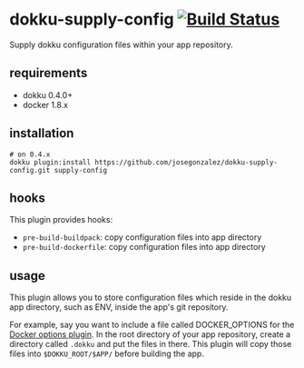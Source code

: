 # dokku-supply-config [![Build Status](https://img.shields.io/travis/dokku-community/dokku-supply-config.svg?branch=master "Build Status")](https://travis-ci.org/dokku-community/dokku-supply-config)

Supply dokku configuration files within your app repository.

## requirements

- dokku 0.4.0+
- docker 1.8.x

## installation

```shell
# on 0.4.x
dokku plugin:install https://github.com/josegonzalez/dokku-supply-config.git supply-config
```

## hooks

This plugin provides hooks:

* `pre-build-buildpack`: copy configuration files into app directory
* `pre-build-dockerfile`: copy configuration files into app directory

## usage
This plugin allows you to store configuration files which reside in the dokku app directory, such as ENV, inside the app's git repository.

For example, say you want to include a file called DOCKER_OPTIONS for the [Docker options plugin](https://github.com/dyson/dokku-docker-options). In the root directory of your app repository, create a directory called `.dokku` and put the files in there. This plugin will copy those files into `$DOKKU_ROOT/$APP/` before building the app.
